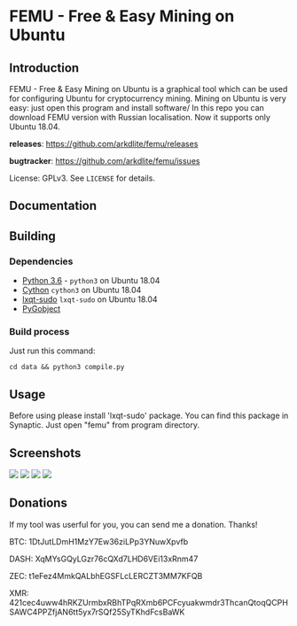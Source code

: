 # FEMU - Free & Easy Mining on Ubuntu


## Introduction

FEMU - Free & Easy Mining on Ubuntu is a graphical tool which can be used for
configuring Ubuntu for cryptocurrency mining. Mining on Ubuntu is very easy:
just open this program and install software/
In this repo you can download FEMU version with Russian localisation.
Now it supports only Ubuntu 18.04.


**releases**: https://github.com/arkdlite/femu/releases

**bugtracker**: https://github.com/arkdlite/femu/issues


License: GPLv3.  See `LICENSE` for details.


## Documentation

## Building

### Dependencies

* [Python 3.6](https://python.org/) - `python3` on Ubuntu 18.04
* [Cython](http://cython.org/) `cython3` on Ubuntu 18.04
* [lxqt-sudo](https://github.com/lxqt/lxqt-sudo) `lxqt-sudo` on Ubuntu 18.04
* [PyGobject](https://pygobject.readthedocs.io/en/latest)

### Build process

Just run this command:

`cd data && python3 compile.py`


## Usage

Before using please install 'lxqt-sudo' package. You can find this
package in Synaptic.
Just open "femu" from program directory.

## Screenshots

![](https://s8.hostingkartinok.com/uploads/images/2018/08/7e80ac8a019e81baf596f6c385eb54e5.jpg)
![](https://s8.hostingkartinok.com/uploads/images/2018/08/84edb8ab67b46112fa995cc1bc1c8f8f.jpg)
![](https://s8.hostingkartinok.com/uploads/images/2018/08/0d25b713221fd66874c7c5924e0cfe17.jpg)
![](https://s8.hostingkartinok.com/uploads/images/2018/08/226b31cd6b9e8a1ca1fe7bc996eb37ab.jpg)

## Donations

If my tool was userful for you, you can send me a donation. Thanks!

BTC: 1DtJutLDmH1MzY7Ew36ziLPp3YNuwXpvfb

DASH: XqMYsGQyLGzr76cQXd7LHD6VEi13xRnm47

ZEC: t1eFez4MmkQALbhEGSFLcLERCZT3MM7KFQB

XMR: 421cec4uww4hRKZUrmbxRBhTPqRXmb6PCFcyuakwmdr3ThcanQtoqQCPHSAWC4PPZfjAN6tt5yx7rSQf25SyTKhdFcsBaWK

